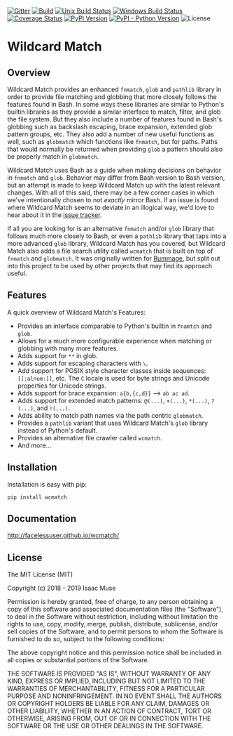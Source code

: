 [![Gitter][gitter-image]][gitter-link]
[![Build][github-ci-image]][github-ci-link]
[![Unix Build Status][travis-image]][travis-link]
[![Windows Build Status][appveyor-image]][appveyor-link]
[![Coverage Status][codecov-image]][codecov-link]
[![PyPI Version][pypi-image]][pypi-link]
[![PyPI - Python Version][python-image]][pypi-link]
![License][license-image-mit]
# Wildcard Match

## Overview

Wildcard Match provides an enhanced `fnmatch`, `glob` and `pathlib` library in order to provide file matching and
globbing that more closely follows the features found in Bash. In some ways these libraries are similar to Python's
builtin libraries as they provide a similar interface to match, filter, and glob the file system. But they also include
a number of features found in Bash's globbing such as backslash escaping, brace expansion, extended glob pattern groups,
etc. They also add a number of new useful functions as well, such as `globmatch` which functions like `fnmatch`, but for
paths. Paths that would normally be returned when providing `glob` a pattern should also be properly match in
`globmatch`.

Wildcard Match uses Bash as a guide when making decisions on behavior in `fnmatch` and `glob`. Behavior may differ from
Bash version to Bash version, but an attempt is made to keep Wildcard Match up with the latest relevant changes. With
all of this said, there may be a few corner cases in which we've intentionally chosen to not *exactly* mirror Bash. If
an issue is found where Wildcard Match seems to deviate in an illogical way, we'd love to hear about it in the
[issue tracker](https://github.com/facelessuser/wcmatch/issues).

If all you are looking for is an alternative `fnmatch` and/or `glob` library that follows much more closely to Bash, or
even a `pathlib` library that taps into a more advanced `glob` library,  Wildcard Match has you covered, but Wildcard
Match also adds a file search utility called `wcmatch` that is built on top of `fnmatch` and `globmatch`. It was
originally written for [Rummage](https://github.com/facelessuser/Rummage), but split out into this project to be used by
other projects that may find its approach useful.

## Features

A quick overview of Wildcard Match's Features:

- Provides an interface comparable to Python's builtin in `fnamtch` and `glob`.
- Allows for a much more configurable experience when matching or globbing with many more features.
- Adds support for `**` in glob.
- Adds support for escaping characters with `\`.
- Add support for POSIX style character classes inside sequences: `[[:alnum:]]`, etc. The `C` locale is used for byte
  strings and Unicode properties for Unicode strings.
- Adds support for brace expansion: `a{b,{c,d}}` --> `ab ac ad`.
- Adds support for extended match patterns: `@(...)`, `+(...)`, `*(...)`, `?(...)`, and `!(...)`.
- Adds ability to match path names via the path centric `globmatch`.
- Provides a `pathlib` variant that uses Wildcard Match's `glob` library instead of Python's default.
- Provides an alternative file crawler called `wcmatch`.
- And more...

## Installation

Installation is easy with pip:

```
pip install wcmatch
```

## Documentation

http://facelessuser.github.io/wcmatch/

## License

The MIT License (MIT)

Copyright (c) 2018 - 2019 Isaac Muse

Permission is hereby granted, free of charge, to any person obtaining a copy
of this software and associated documentation files (the "Software"), to deal
in the Software without restriction, including without limitation the rights
to use, copy, modify, merge, publish, distribute, sublicense, and/or sell
copies of the Software, and to permit persons to whom the Software is
furnished to do so, subject to the following conditions:

The above copyright notice and this permission notice shall be included in all
copies or substantial portions of the Software.

THE SOFTWARE IS PROVIDED "AS IS", WITHOUT WARRANTY OF ANY KIND, EXPRESS OR
IMPLIED, INCLUDING BUT NOT LIMITED TO THE WARRANTIES OF MERCHANTABILITY,
FITNESS FOR A PARTICULAR PURPOSE AND NONINFRINGEMENT. IN NO EVENT SHALL THE
AUTHORS OR COPYRIGHT HOLDERS BE LIABLE FOR ANY CLAIM, DAMAGES OR OTHER
LIABILITY, WHETHER IN AN ACTION OF CONTRACT, TORT OR OTHERWISE, ARISING FROM,
OUT OF OR IN CONNECTION WITH THE SOFTWARE OR THE USE OR OTHER DEALINGS IN THE
SOFTWARE.

[github-ci-image]: https://github.com/facelessuser/wcmatch/workflows/build/badge.svg
[github-ci-link]: https://github.com/facelessuser/wcmatch/actions?workflow=build
[gitter-image]: https://img.shields.io/gitter/room/facelessuser/wcmatch.svg?logo=gitter&color=fuchsia&logoColor=cccccc
[gitter-link]: https://gitter.im/facelessuser/wcmatch
[codecov-image]: https://img.shields.io/codecov/c/github/facelessuser/wcmatch/master.svg?logo=codecov&logoColor=cccccc
[codecov-link]: https://codecov.io/github/facelessuser/wcmatch
[appveyor-image]: https://img.shields.io/appveyor/ci/facelessuser/wcmatch/master.svg?label=appveyor&logo=appveyor&logoColor=cccccc
[appveyor-link]: https://ci.appveyor.com/project/facelessuser/wcmatch
[travis-image]: https://img.shields.io/travis/facelessuser/wcmatch/master.svg?label=travis&logo=travis%20ci&logoColor=cccccc
[travis-link]: https://travis-ci.org/facelessuser/wcmatch
[pypi-image]: https://img.shields.io/pypi/v/wcmatch.svg?logo=pypi&logoColor=cccccc
[pypi-link]: https://pypi.python.org/pypi/wcmatch
[python-image]: https://img.shields.io/pypi/pyversions/wcmatch?logo=python&logoColor=cccccc
[license-image-mit]: https://img.shields.io/badge/license-MIT-blue.svg
